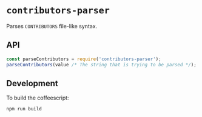 # `contributors-parser`

Parses `CONTRIBUTORS` file-like syntax.

## API

```javascript
const parseContributors = require('contributors-parser');
parseContributors(value /* The string that is trying to be parsed */);
```

## Development

To build the coffeescript:

```sh
npm run build
```
